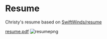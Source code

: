 # Resume

Christy's resume based on [SwiftWinds/resume](https://github.com/SwiftWinds/resume)


[resume.pdf]([https://github.com/user-attachments/files/19153300/resume.pdf](https://github.com/qwistaycat/resume/blob/main/resume.pdf))
![resumepng]([https://github.com/user-attachments/assets/a7931fd4-eb16-4a62-b247-df25923b9706](https://github.com/qwistaycat/resume/blob/main/resumepng.png))

